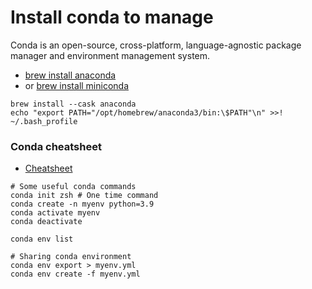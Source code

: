 # Install conda to manage
Conda is an open-source, cross-platform, language-agnostic package manager and environment management system.

 - [brew install anaconda](https://formulae.brew.sh/cask/anaconda)
 - or [brew install miniconda](https://formulae.brew.sh/cask/miniconda)

```
brew install --cask anaconda
echo "export PATH="/opt/homebrew/anaconda3/bin:\$PATH"\n" >>! ~/.bash_profile
```

### Conda cheatsheet

 - [Cheatsheet](https://docs.conda.io/projects/conda/en/stable/_downloads/843d9e0198f2a193a3484886fa28163c/conda-cheatsheet.pdf)

```
# Some useful conda commands
conda init zsh # One time command
conda create -n myenv python=3.9
conda activate myenv
conda deactivate

conda env list

# Sharing conda environment
conda env export > myenv.yml
conda env create -f myenv.yml
```
